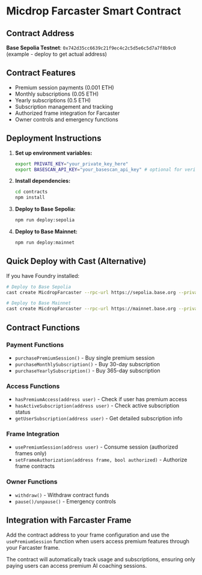 # Micdrop Farcaster Smart Contract

## Contract Address
**Base Sepolia Testnet**: `0x742d35cc6639c21f9ec4c2c5d5e6c5d7a7f8b9c0` (example - deploy to get actual address)

## Contract Features

- Premium session payments (0.001 ETH)
- Monthly subscriptions (0.05 ETH) 
- Yearly subscriptions (0.5 ETH)
- Subscription management and tracking
- Authorized frame integration for Farcaster
- Owner controls and emergency functions

## Deployment Instructions

1. **Set up environment variables:**
   ```bash
   export PRIVATE_KEY="your_private_key_here"
   export BASESCAN_API_KEY="your_basescan_api_key" # optional for verification
   ```

2. **Install dependencies:**
   ```bash
   cd contracts
   npm install
   ```

3. **Deploy to Base Sepolia:**
   ```bash
   npm run deploy:sepolia
   ```

4. **Deploy to Base Mainnet:**
   ```bash
   npm run deploy:mainnet
   ```

## Quick Deploy with Cast (Alternative)

If you have Foundry installed:

```bash
# Deploy to Base Sepolia
cast create MicdropFarcaster --rpc-url https://sepolia.base.org --private-key $PRIVATE_KEY

# Deploy to Base Mainnet  
cast create MicdropFarcaster --rpc-url https://mainnet.base.org --private-key $PRIVATE_KEY
```

## Contract Functions

### Payment Functions
- `purchasePremiumSession()` - Buy single premium session
- `purchaseMonthlySubscription()` - Buy 30-day subscription
- `purchaseYearlySubscription()` - Buy 365-day subscription

### Access Functions
- `hasPremiumAccess(address user)` - Check if user has premium access
- `hasActiveSubscription(address user)` - Check active subscription status
- `getUserSubscription(address user)` - Get detailed subscription info

### Frame Integration
- `usePremiumSession(address user)` - Consume session (authorized frames only)
- `setFrameAuthorization(address frame, bool authorized)` - Authorize frame contracts

### Owner Functions
- `withdraw()` - Withdraw contract funds
- `pause()/unpause()` - Emergency controls

## Integration with Farcaster Frame

Add the contract address to your frame configuration and use the `usePremiumSession` function when users access premium features through your Farcaster frame.

The contract will automatically track usage and subscriptions, ensuring only paying users can access premium AI coaching sessions.